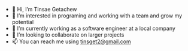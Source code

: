 - 👋 Hi, I’m Tinsae Getachew
- 👀 I’m interested in programing and working with a team and grow my potential
- 🌱 I’m currently working as a software engineer at a local company
- 💞️ I’m looking to collaborate on larger projects 
- 📫 You can reach me using tinsget2@gmail.com

<!---
tinsget2/tinsget2 is a ✨ special ✨ repository because its `README.md` (this file) appears on your GitHub profile.
You can click the Preview link to take a look at your changes.
--->
